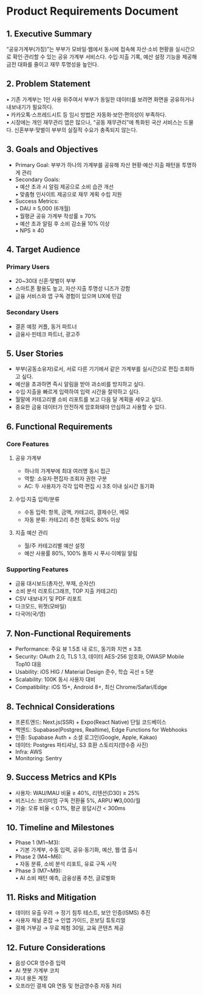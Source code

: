 # Product Requirements Document

## 1. Executive Summary

“공유가계부(가칭)”는 부부가 모바일·웹에서 동시에 접속해 자산·소비 현황을 실시간으로 확인·관리할 수 있는 공유 가계부 서비스다. 수입·지출 기록, 예산 설정 기능을 제공해 금전 대화를 줄이고 재무 투명성을 높인다.

## 2. Problem Statement

• 기존 가계부는 1인 사용 위주여서 부부가 동일한 데이터를 보려면 화면을 공유하거나 내보내기가 필요하다.  
• 카카오톡·스프레드시트 등 임시 방법은 자동화·보안·편의성이 부족하다.  
• 시장에는 개인 재무관리 앱은 많으나, “공동 재무관리”에 특화된 국산 서비스는 드물다. 신혼부부·맞벌이 부부의 실질적 수요가 충족되지 않는다.

## 3. Goals and Objectives

- Primary Goal: 부부가 하나의 가계부를 공유해 자산 현황·예산·지출 패턴을 투명하게 관리
- Secondary Goals:  
  • 예산 초과 시 알림 제공으로 소비 습관 개선  
  • 맞춤형 인사이트 제공으로 재무 계획 수립 지원
- Success Metrics:  
  • DAU ≥ 5,000 (6개월)  
  • 월평균 공유 가계부 작성률 ≥ 70%  
  • 예산 초과 알림 후 소비 감소율 10% 이상  
  • NPS ≥ 40

## 4. Target Audience

### Primary Users

- 20~30대 신혼·맞벌이 부부
- 스마트폰 활용도 높고, 자산·지출 투명성 니즈가 강함
- 금융 서비스와 앱 구독 경험이 있으며 UX에 민감

### Secondary Users

- 결혼 예정 커플, 동거 파트너
- 금융사·핀테크 파트너, 광고주

## 5. User Stories

- 부부(공동소유자)로서, 서로 다른 기기에서 같은 가계부를 실시간으로 편집·조회하고 싶다.
- 예산을 초과하면 즉시 알림을 받아 과소비를 방지하고 싶다.
- 수입·지출을 빠르게 입력하여 입력 시간을 절약하고 싶다.
- 월말에 카테고리별 소비 리포트를 보고 다음 달 계획을 세우고 싶다.
- 중요한 금융 데이터가 안전하게 암호화돼야 안심하고 사용할 수 있다.

## 6. Functional Requirements

### Core Features

1. 공유 가계부
   - 하나의 가계부에 최대 여러명 동시 접근
   - 역할: 소유자·편집자·조회자 권한 구분
   - AC: 두 사용자가 각각 입력·편집 시 3초 이내 실시간 동기화

2. 수입·지출 입력/분류
   - 수동 입력: 항목, 금액, 카테고리, 결제수단, 메모
   - 자동 분류: 카테고리 추천 정확도 80% 이상

3. 지출 예산 관리
   - 월/주 카테고리별 예산 설정
   - 예산 사용률 80%, 100% 돌파 시 푸시·이메일 알림

### Supporting Features

- 금융 대시보드(총자산, 부채, 순자산)
- 소비 분석 리포트(그래프, TOP 지출 카테고리)
- CSV 내보내기 및 PDF 리포트
- 다크모드, 위젯(모바일)
- 다국어(국/영)

## 7. Non-Functional Requirements

- Performance: 주요 뷰 1.5초 내 로드, 동기화 지연 ≤ 3초
- Security: OAuth 2.0, TLS 1.3, 데이터 AES-256 암호화, OWASP Mobile Top10 대응
- Usability: iOS HIG / Material Design 준수, 학습 곡선 ≤ 5분
- Scalability: 100K 동시 사용자 대비
- Compatibility: iOS 15+, Android 8+, 최신 Chrome/Safari/Edge

## 8. Technical Considerations

- 프론트엔드: Next.js(SSR) + Expo(React Native) 단일 코드베이스
- 백엔드: Supabase(Postgres, Realtime), Edge Functions for Webhooks
- 인증: Supabase Auth + 소셜 로그인(Google, Apple, Kakao)
- 데이터: Postgres 파티셔닝, S3 호환 스토리지(영수증 사진)
- Infra: AWS
- Monitoring: Sentry

## 9. Success Metrics and KPIs

- 사용자: WAU/MAU 비율 ≥ 40%, 리텐션(D30) ≥ 25%
- 비즈니스: 프리미엄 구독 전환율 5%, ARPU ₩3,000/월
- 기술: 오류 비율 < 0.1%, 평균 응답시간 < 300ms

## 10. Timeline and Milestones

- Phase 1 (M1~M3):  
  • 기본 가계부, 수동 입력, 공유·동기화, 예산, 웹·앱 출시
- Phase 2 (M4~M6):  
  • 자동 분류, 소비 분석 리포트, 유료 구독 시작
- Phase 3 (M7~M9):  
  • AI 소비 패턴 예측, 금융상품 추천, 글로벌화

## 11. Risks and Mitigation

- 데이터 유출 우려 → 정기 침투 테스트, 보안 인증(ISMS) 추진
- 사용자 채널 혼잡 → 인앱 가이드, 온보딩 튜토리얼
- 결제 거부감 → 무료 체험 30일, 교육 콘텐츠 제공

## 12. Future Considerations

- 음성·OCR 영수증 입력
- AI 챗봇 가계부 코치
- 자녀 용돈 계정
- 오프라인 결제 QR 연동 및 현금영수증 자동 처리
